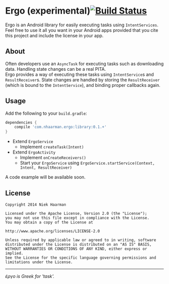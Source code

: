 Ergo (experimental)[![Build Status](https://travis-ci.org/nhaarman/Ergo.svg)](https://travis-ci.org/nhaarman/Ergo)
===

Ergo is an Android library for easily executing tasks using `IntentServices`.
Feel free to use it all you want in your Android apps provided that you cite this project and include the license in your app.

About
---
Often developers use an `AsyncTask` for executing tasks such as downloading data. Handling state changes can be a real PITA.  
Ergo provides a way of executing these tasks using `IntentService`s and `ResultReceiver`s. State changes are handled by storing the `ResultReceiver` (which is bound to the `IntentService`), and binding proper callbacks again.

Usage
---

Add the following to your `build.gradle`:

```groovy
dependencies {
    compile 'com.nhaarman.ergo:library:0.1.+'
}
```

- Extend `ErgoService`
  - Implement `createTask(Intent)`
- Extend `ErgoActivity`
  - Implement `onCreateReceivers()`
  - Start your `ErgoService` using `ErgoService.startService(Context, Intent, ResultReceiver)`

A code example will be available soon.

License
---

	Copyright 2014 Niek Haarman

	Licensed under the Apache License, Version 2.0 (the "License");
	you may not use this file except in compliance with the License.
	You may obtain a copy of the License at

	http://www.apache.org/licenses/LICENSE-2.0

	Unless required by applicable law or agreed to in writing, software
	distributed under the License is distributed on an "AS IS" BASIS,
	WITHOUT WARRANTIES OR CONDITIONS OF ANY KIND, either express or implied.
	See the License for the specific language governing permissions and
	limitations under the License.

---
_έργο is Greek for 'task'._
